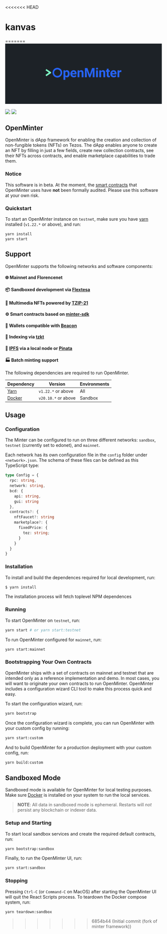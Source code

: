 <<<<<<< HEAD
# kanvas
=======
![OpenMinter header](/docs/assets/minterhead.png)

[![](https://img.shields.io/badge/license-MIT-brightgreen)](LICENSE) [![](https://img.shields.io/github/v/release/tqtezos/minter)](https://github.com/tqtezos/minter)

## OpenMinter

OpenMinter is dApp framework for enabling the creation and collection
of non-fungible tokens (NFTs) on Tezos. The dApp enables anyone to
create an NFT by filling in just a few fields, create new collection
contracts, see their NFTs across contracts, and enable marketplace
capabilities to trade them.

### Notice

This software is in beta. At the moment, the [smart contracts](https://github.com/tqtezos/minter-sdk)
that OpenMinter uses have **not** been formally audited. Please
use this software at your own risk.

### Quickstart

To start an OpenMinter instance on `testnet`, make sure you have [yarn][yarn]
installed (`v1.22.*` or above), and run:

```
yarn install
yarn start
```

## Support

OpenMinter supports the following networks and software components:

#### 🌐 Mainnet and Florencenet
#### 📦 Sandboxed development via [Flextesa][flextesa]
#### 🎨 Multimedia NFTs powered by [TZIP-21](https://tzip.tezosagora.org/proposal/tzip-21/)
#### ⚙️ Smart contracts based on [minter-sdk](https://github.com/tqtezos/minter-sdk)
#### 👛 Wallets compatible with [Beacon](https://www.walletbeacon.io/)
#### 📖 Indexing via [tzkt](https://api.tzkt.io/)
#### 🚀 [IPFS](https://ipfs.io/) via a local node or [Pinata](https://pinata.cloud/)
#### 🏭 Batch minting support

The following dependencies are required to run OpenMinter.

| Dependency | Version | Environments
|-|-|-|
| [Yarn][yarn] | `v1.22.*` or above | All
| [Docker][docker] | `v20.10.*` or above | Sandbox

[bcdhub]: https://github.com/baking-bad/bcdhub
[flextesa]: https://gitlab.com/tezos/flextesa
[postgres]: https://www.postgresql.org/
[ipfs]: https://ipfs.io/
[docker]: https://www.docker.com/get-started
[yarn]: https://classic.yarnpkg.com/en/docs/install

## Usage

### Configuration

The Minter can be configured to run on three different networks: `sandbox`,
`testnet` (currently set to edonet), and `mainnet`.

Each network has its own configuration file in the `config` folder under
`<network>.json`. The schema of these files can be defined as this TypeScript type:

```typescript
type Config = {
  rpc: string,
  network: string,
  bcd: {
    api: string,
    gui: string
  },
  contracts?: {
    nftFaucet?: string
    marketplace?: {
      fixedPrice: {
        tez: string;
      }
    }
  }
}
```

### Installation

To install and build the dependences required for local development, run:

```sh
$ yarn install
```

The installation process will fetch toplevel NPM dependences

### Running

To start OpenMinter on `testnet`, run:

```sh
yarn start # or yarn start:testnet
```

To run OpenMinter configured for `mainnet`, run:

```sh
yarn start:mainnet
```

### Bootstrapping Your Own Contracts

OpenMinter ships with a set of contracts on mainnet and testnet that are intended
only as a reference implementation and demo. In most cases, you will want to
originate your own contracts to run OpenMinter. OpenMinter includes a configuration
wizard CLI tool to make this process quick and easy.

To start the configuration wizard, run:

```sh
yarn bootstrap
```

Once the configuration wizard is complete, you can run OpenMinter with your
custom config by running:

```sh
yarn start:custom
```

And to build OpenMinter for a production deployment with your custom config, run:

```sh
yarn build:custom
```

## Sandboxed Mode

Sandboxed mode is available for OpenMinter for local testing purposes. Make sure
[Docker][docker] is installed on your system to run the local services.

> **NOTE**: All data in sandboxed mode is ephemeral. Restarts will _not_ persist
> any blockchain or indexer data.

### Setup and Starting

To start local sandbox services and create the required default contracts, run:

```sh
yarn bootstrap:sandbox
```

Finally, to run the OpenMinter UI, run:

```sh
yarn start:sandbox
```

### Stopping

Pressing `Ctrl-C` (or `Command-C` on MacOS) after starting the OpenMinter UI
will quit the React Scripts process. To teardown the Docker compose system, run:

```sh
yarn teardown:sandbox
```
>>>>>>> 6854b44 (Initial commit (fork of minter framework))
